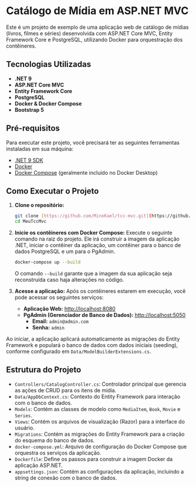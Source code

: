 # Catálogo de Mídia em ASP.NET MVC

Este é um projeto de exemplo de uma aplicação web de catálogo de mídias (livros, filmes e séries) desenvolvida com ASP.NET Core MVC, Entity Framework Core e PostgreSQL, utilizando Docker para orquestração dos contêineres.

## Tecnologias Utilizadas

-   **.NET 9**
-   **ASP.NET Core MVC**
-   **Entity Framework Core**
-   **PostgreSQL**
-   **Docker & Docker Compose**
-   **Bootstrap 5**

## Pré-requisitos

Para executar este projeto, você precisará ter as seguintes ferramentas instaladas em sua máquina:

-   [.NET 9 SDK](https://dotnet.microsoft.com/download/dotnet/9.0)
-   [Docker](https://www.docker.com/products/docker-desktop/)
-   [Docker Compose](https://docs.docker.com/compose/install/) (geralmente incluído no Docker Desktop)

## Como Executar o Projeto

1.  **Clone o repositório:**
    ```sh
    git clone [https://github.com/MinoKael/tcc-mvc.git](https://github.com/MinoKael/tcc-mvc.git)
    cd MeuTccMvc
    ```

2.  **Inicie os contêineres com Docker Compose:**
    Execute o seguinte comando na raiz do projeto. Ele irá construir a imagem da aplicação .NET, iniciar o contêiner da aplicação, um contêiner para o banco de dados PostgreSQL e um para o PgAdmin.

    ```sh
    docker-compose up --build
    ```
    O comando `--build` garante que a imagem da sua aplicação seja reconstruída caso haja alterações no código.

3.  **Acesse a aplicação:**
    Após os contêineres estarem em execução, você pode acessar os seguintes serviços:

    -   **Aplicação Web:** [http://localhost:8080](http://localhost:8080)
    -   **PgAdmin (Gerenciador de Banco de Dados):** [http://localhost:5050](http://localhost:5050)
        -   **Email:** `admin@admin.com`
        -   **Senha:** `admin`

Ao iniciar, a aplicação aplicará automaticamente as migrações do Entity Framework e populará o banco de dados com dados iniciais (seeding), conforme configurado em `Data/ModelBuilderExtensions.cs`.

## Estrutura do Projeto

-   `Controllers/CatalogController.cs`: Controlador principal que gerencia as ações de CRUD para os itens de mídia.
-   `Data/AppDbContext.cs`: Contexto do Entity Framework para interação com o banco de dados.
-   `Models`: Contém as classes de modelo como `MediaItem`, `Book`, `Movie` e `Series`.
-   `Views`: Contém os arquivos de visualização (Razor) para a interface do usuário.
-   `Migrations`: Contém as migrações do Entity Framework para a criação do esquema do banco de dados.
-   `docker-compose.yml`: Arquivo de configuração do Docker Compose que orquestra os serviços da aplicação.
-   `Dockerfile`: Define os passos para construir a imagem Docker da aplicação ASP.NET.
-   `appsettings.json`: Contém as configurações da aplicação, incluindo a string de conexão com o banco de dados.